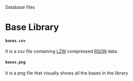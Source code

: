 Database files

# Base Library

#### `bases.csv`

It is a csv file containing [LZW](https://en.wikipedia.org/wiki/Lempel%E2%80%93Ziv%E2%80%93Welch) compressed [RSON](https://github.com/ThreeLetters/RSON) data.

#### `bases.png`

It is a png file that visually shows all the bases in the library





